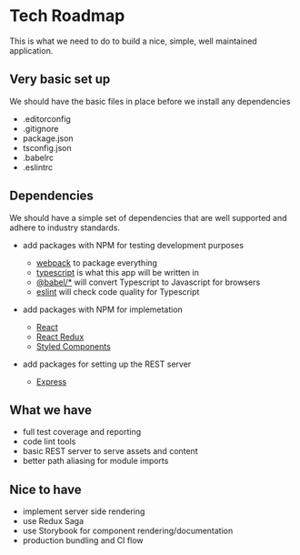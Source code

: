 # Tech Roadmap
This is what we need to do to build a nice, simple, well maintained application.

## Very basic set up
We should have the basic files in place before we install any dependencies
- .editorconfig
- .gitignore
- package.json
- tsconfig.json
- .babelrc
- .eslintrc

## Dependencies
We should have a simple set of dependencies that are well supported and adhere to industry standards.

- add packages with NPM for testing development purposes
	- [webpack](https://www.npmjs.com/package/webpack) to package everything
	- [typescript](https://www.npmjs.com/package/typescript) is what this app will be written in
	- [@babel/*](https://www.npmjs.com/package/Babel) will convert Typescript to Javascript for browsers
	- [eslint](https://eslint.org/) will check code quality for Typescript

- add packages with NPM for implemetation
	- [React](https://www.npmjs.com/package/react)
	- [React Redux](https://www.npmjs.com/package/react-redux)
	- [Styled Components](https://styled-components.com/)

- add packages for setting up the REST server
  - [Express](https://expressjs.com/)

## What we have
- full test coverage and reporting
- code lint tools
- basic REST server to serve assets and content
- better path aliasing for module imports

## Nice to have
- implement server side rendering
- use Redux Saga
- use Storybook for component rendering/documentation
- production bundling and CI flow